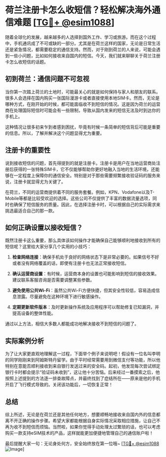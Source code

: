# 荷兰注册卡怎么收短信？轻松解决海外通信难题 [[TG💪+ @esim1088](https://t.me/s/esim1088)]

随着全球化的发展，越来越多的人选择到国外工作、学习或旅游。而在这个过程中，手机通讯成了不可或缺的一部分。尤其是在荷兰这样的国家，无论是日常生活还是紧急情况，都需要稳定的通信支持。然而，对于刚到荷兰的人来说，可能会遇到一些小问题，比如如何接收来自国内的短信。今天，我们就来聊聊关于荷兰注册卡怎么收短信的话题。

## 初到荷兰：通信问题不可忽视

当你第一次踏上荷兰的土地时，可能最关心的就是如何保持与家人和朋友的联系。很多人会选择在国内购买一张国际漫游卡或者直接使用本地SIM卡。然而，无论是哪种方式，在刚开始的时候，都可能面临收不到短信的情况。这是因为荷兰的运营商在处理国际短信时可能会有一些限制，导致从国内发来的短信无法及时到达你的手机上。

这种情况让很多初来乍到者感到困扰，毕竟有时候一条简单的短信背后可能是重要的信息。所以，了解并解决这个问题显得尤为重要。

## 注册卡的重要性

说到接收短信的问题，首先得提到的就是注册卡。注册卡是用户在当地运营商处注册后获得的一张特殊SIM卡，它不仅能够帮助你更好地融入当地的生活环境，还能够在一定程度上保障你的通信安全。特别是对于那些需要频繁接收验证码的服务来说，注册卡就显得尤为关键了。

在荷兰，不同的运营商提供着不同的服务套餐。例如，KPN、Vodafone以及T-Mobile等都是比较受欢迎的选择。这些公司不仅提供了丰富的数据流量选项，同时也确保了短信服务的质量。因此，在选择注册卡时，可以根据自己的实际需求来挑选最适合自己的那一款。

## 如何正确设置以接收短信？

既然注册卡这么重要，那么具体该如何操作才能确保自己能够顺利地接收到所有的短信呢？这里给大家分享几个实用的小技巧：

1. **检查网络连接**：确保手机处于良好的网络状态下是非常必要的。如果信号不好或者没有网络覆盖的话，即使有注册卡也无法正常接收短信。
   
2. **确认运营商设置**：有时候，运营商本身的设置也可能影响到短信的接收效果。建议联系客服咨询是否需要调整某些参数。

3. **避免使用公共Wi-Fi**：虽然公共Wi-Fi方便快捷，但其安全性较低，容易造成信息泄露。尽量避免在这种环境下进行敏感操作。

4. **定期更新软件版本**：及时更新操作系统及应用程序可以帮助修复已知漏洞，并提高设备的整体性能。

通过以上方法，相信大多数人都能成功地解决接收不到短信的问题了。

## 实际案例分析

为了让大家更直观地理解这一过程，下面举个例子来说明吧！假设有一位名叫李明的同学刚刚来到阿姆斯特丹留学。由于平时经常需要用到微信支付等功能，所以他特别在意能否顺利接收到来自银行发送过来的安全码。起初，他发现每次尝试绑定银行卡时都会提示“验证码未收到”，这让他十分苦恼。后来经过一番摸索之后，他按照上述提到的方法逐一排查故障点，并最终找到了症结所在——原来是他的手机开启了飞行模式导致的。关闭该功能后，一切恢复正常！

## 总结

综上所述，无论是在荷兰还是其他任何地方，想要顺畅地接收来自国内外的信息都离不开正确的操作步骤。希望大家都能根据自身实际情况采取相应措施，让自己不再为收不到短信而烦恼。当然啦，如果你觉得手动处理太过繁琐的话，也可以考虑购买一款支持eSIM技术的产品，这样就能更加便捷地管理自己的通信账户啦！

最后提醒大家一句：无论身处何方，安全始终放在第一位哦~ [[TG💪+ @esim1088](https://t.me/s/esim1088) ![Image](https://i.postimg.cc/4NQfJmqS/Snipaste-2025-05-13-00-14-12.png)]